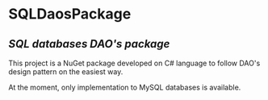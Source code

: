 # SQLDaosPackage
## _SQL databases DAO's package_

This project is a NuGet package developed on C# language to follow DAO's design pattern on the easiest way.

At the moment, only implementation to MySQL databases is available.